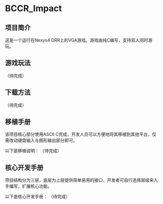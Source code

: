 # BCCR_Impact
## 项目简介

这是一个运行在Nexys4 DRR上的VGA游戏。游戏由纯C编写，支持双人同时游玩。

## 游戏玩法

（待完成）

## 下载方法

（待完成）

## 移植手册

该项目核心部分使用ASCII C完成，开发人员可以方便地将其移植到其他平台，仅需改动键盘输入与图形输出部分即可。

以下是移植说明：
（待完成）

## 核心开发手册

项目结构分为三层，底层为上层提供简单易用的接口，开发者可自行选择层级来入手编写，扩展核心功能。

以下是核心开发手册：
（待完成）
